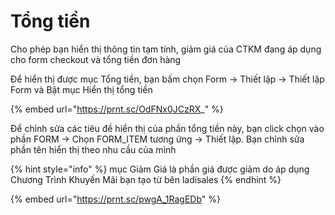 # Tổng tiền

Cho phép bạn hiển thị thông tin tạm tính, giảm giá của CTKM đang áp dụng cho form checkout và tổng tiền đơn hàng&#x20;

Để hiển thị được mục Tổng tiền, bạn bấm chọn Form -> Thiết lập -> Thiết lập Form và Bật mục Hiển thị tổng tiền&#x20;

{% embed url="https://prnt.sc/OdFNx0JCzRX_" %}

Để chỉnh sửa các tiêu đề hiển thị của phần tổng tiền này, bạn click chọn vào phần FORM -> Chọn FORM\_ITEM tương ứng -> Thiết lập. Bạn chỉnh sửa phần tên hiển thị theo nhu cầu của mình&#x20;

{% hint style="info" %}
mục Giảm Giá là phần giá được giảm do áp dụng Chương Trình Khuyến Mãi bạn tạo từ bên ladisales&#x20;
{% endhint %}

{% embed url="https://prnt.sc/pwgA_1RagEDb" %}
